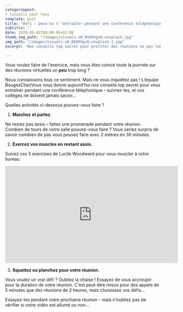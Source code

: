 ```yaml
---
categoriepost:
- Conseils pour tous
template: post
title: 'Défi : peux-tu t''entraîner pendant une conférence téléphonique ? '
subtitle: ''
date: 2020-05-01T00:00:00+01:00
thumb_img_path: "/images/visuals-sW_BS0OVgv0-unsplash.jpg"
img_path: "/images/visuals-sW_BS0OVgv0-unsplash-1.jpg"
excerpt: 'Nos conseils top secret pour profiter des réunions un peu longues... '

---
```

Vous voulez faire de l'exercice, mais vous êtes coincé toute la journée sur des réunions virtuelles un **peu** trop long ?

Nous connaissons tous ce sentiment. Mais ne vous inquiétez pas ! L’équipe BougezChezVous vous donne aujourd’hui nos conseils top secret pour vous entraîner pendant une conférence téléphonique – suivrez-les, et vos collèges ne doivent jamais savoir…

Quelles activités ci-dessous pouvez-vous faire ?

1. **Marchez et parlez.** 

Ne restez pas assis – faites une promenade pendant votre réunion. Combien de tours de votre salle pouvez-vous faire ? Vous seriez surpris de savoir combien de pas vous pouvez faire avec 2 mètres en 30 minutes.

2. **Exercez vos muscles en restant assis.** 

Suivez ces 5 exercises de Lucile Woodward pour vous muscler à votre bureau.

<body>
<iframe width="560" height="315" src="https://www.youtube.com/embed/CJlf9EQ5ZZM" frameborder="0" allow="accelerometer; autoplay; encrypted-media; gyroscope; picture-in-picture" allowfullscreen></iframe>
</body>

3. **Squattez ou planchez pour votre réunion.** 

Vous voulez un vrai défi ? Oubliez la chaise ! Essayez de vous accroupir pour la duration de votre réunion. C'est peut-être mieux pour des appels de 5 minutes que des réunions de 2 heures, mais choisissez vos défis...

Essayez-les pendant votre prochaine réunion - mais n'oubliez pas de vérifier si votre vidéo est allumé ou non...